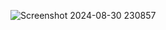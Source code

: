 ![Screenshot 2024-08-30 230857](https://github.com/user-attachments/assets/05f6017c-5959-4cdd-96e4-90046f83bad8)
